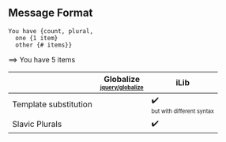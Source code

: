 ## Message Format

```
You have {count, plural,
  one {1 item}
  other {# items}}
```
⟹ You have 5 items

| | Globalize<br><sub><sup>[jquery/globalize][]</sup></sub> | iLib |
| --- | --- | --- |
| Template substitution | | :heavy_check_mark:<br><sub><sup>but with different syntax</sup></sub> |
| Slavic Plurals | | :heavy_check_mark: |

[jquery/globalize]: https://github.com/jquery/globalize/
